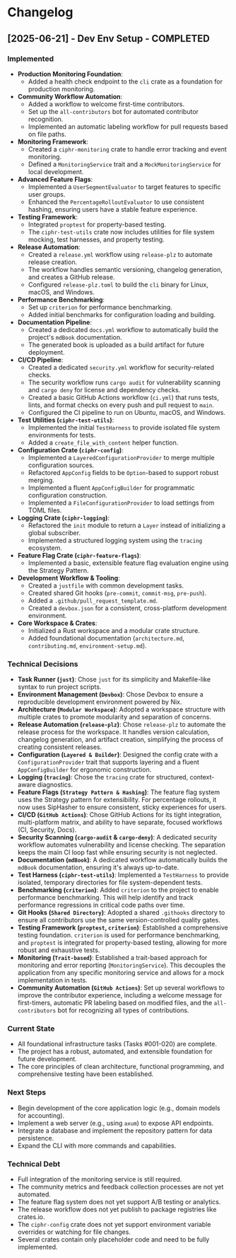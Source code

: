 # Changelog

## [2025-06-21] - Dev Env Setup - COMPLETED

### Implemented
- **Production Monitoring Foundation**:
    - Added a health check endpoint to the `cli` crate as a foundation for production monitoring.
- **Community Workflow Automation**:
    - Added a workflow to welcome first-time contributors.
    - Set up the `all-contributors` bot for automated contributor recognition.
    - Implemented an automatic labeling workflow for pull requests based on file paths.
- **Monitoring Framework**:
    - Created a `ciphr-monitoring` crate to handle error tracking and event monitoring.
    - Defined a `MonitoringService` trait and a `MockMonitoringService` for local development.
- **Advanced Feature Flags**:
    - Implemented a `UserSegmentEvaluator` to target features to specific user groups.
    - Enhanced the `PercentageRolloutEvaluator` to use consistent hashing, ensuring users have a stable feature experience.
- **Testing Framework**:
    - Integrated `proptest` for property-based testing.
    - The `ciphr-test-utils` crate now includes utilities for file system mocking, test harnesses, and property testing.
- **Release Automation**:
    - Created a `release.yml` workflow using `release-plz` to automate release creation.
    - The workflow handles semantic versioning, changelog generation, and creates a GitHub release.
    - Configured `release-plz.toml` to build the `cli` binary for Linux, macOS, and Windows.
- **Performance Benchmarking**:
    - Set up `criterion` for performance benchmarking.
    - Added initial benchmarks for configuration loading and building.
- **Documentation Pipeline**:
    - Created a dedicated `docs.yml` workflow to automatically build the project's `mdBook` documentation.
    - The generated book is uploaded as a build artifact for future deployment.
- **CI/CD Pipeline**:
    - Created a dedicated `security.yml` workflow for security-related checks.
    - The security workflow runs `cargo audit` for vulnerability scanning and `cargo deny` for license and dependency checks.
    - Created a basic GitHub Actions workflow (`ci.yml`) that runs tests, lints, and format checks on every push and pull request to `main`.
    - Configured the CI pipeline to run on Ubuntu, macOS, and Windows.
- **Test Utilities (`ciphr-test-utils`)**:
    - Implemented the initial `TestHarness` to provide isolated file system environments for tests.
    - Added a `create_file_with_content` helper function.
- **Configuration Crate (`ciphr-config`)**:
    - Implemented a `LayeredConfigurationProvider` to merge multiple configuration sources.
    - Refactored `AppConfig` fields to be `Option`-based to support robust merging.
    - Implemented a fluent `AppConfigBuilder` for programmatic configuration construction.
    - Implemented a `FileConfigurationProvider` to load settings from TOML files.
- **Logging Crate (`ciphr-logging`)**:
    - Refactored the `init` module to return a `Layer` instead of initializing a global subscriber.
    - Implemented a structured logging system using the `tracing` ecosystem.
- **Feature Flag Crate (`ciphr-feature-flags`)**:
    - Implemented a basic, extensible feature flag evaluation engine using the Strategy Pattern.
- **Development Workflow & Tooling**:
    - Created a `justfile` with common development tasks.
    - Created shared Git hooks (`pre-commit`, `commit-msg`, `pre-push`).
    - Added a `.github/pull_request_template.md`.
    - Created a `devbox.json` for a consistent, cross-platform development environment.
- **Core Workspace & Crates**:
    - Initialized a Rust workspace and a modular crate structure.
    - Added foundational documentation (`architecture.md`, `contributing.md`, `environment-setup.md`).

### Technical Decisions
- **Task Runner (`just`)**: Chose `just` for its simplicity and Makefile-like syntax to run project scripts.
- **Environment Management (`Devbox`)**: Chose Devbox to ensure a reproducible development environment powered by Nix.
- **Architecture (`Modular Workspace`)**: Adopted a workspace structure with multiple crates to promote modularity and separation of concerns.
- **Release Automation (`release-plz`)**: Chose `release-plz` to automate the release process for the workspace. It handles version calculation, changelog generation, and artifact creation, simplifying the process of creating consistent releases.
- **Configuration (`Layered & Builder`)**: Designed the config crate with a `ConfigurationProvider` trait that supports layering and a fluent `AppConfigBuilder` for ergonomic construction.
- **Logging (`tracing`)**: Chose the `tracing` crate for structured, context-aware diagnostics.
- **Feature Flags (`Strategy Pattern & Hashing`)**: The feature flag system uses the Strategy pattern for extensibility. For percentage rollouts, it now uses SipHasher to ensure consistent, sticky experiences for users.
- **CI/CD (`GitHub Actions`)**: Chose GitHub Actions for its tight integration, multi-platform matrix, and ability to have separate, focused workflows (CI, Security, Docs).
- **Security Scanning (`cargo-audit` & `cargo-deny`)**: A dedicated security workflow automates vulnerability and license checking. The separation keeps the main CI loop fast while ensuring security is not neglected.
- **Documentation (`mdBook`)**: A dedicated workflow automatically builds the `mdBook` documentation, ensuring it's always up-to-date.
- **Test Harness (`ciphr-test-utils`)**: Implemented a `TestHarness` to provide isolated, temporary directories for file system-dependent tests.
- **Benchmarking (`criterion`)**: Added `criterion` to the project to enable performance benchmarking. This will help identify and track performance regressions in critical code paths over time.
- **Git Hooks (`Shared Directory`)**: Adopted a shared `.githooks` directory to ensure all contributors use the same version-controlled quality gates.
- **Testing Framework (`proptest`, `criterion`)**: Established a comprehensive testing foundation. `criterion` is used for performance benchmarking, and `proptest` is integrated for property-based testing, allowing for more robust and exhaustive tests.
- **Monitoring (`Trait-based`)**: Established a trait-based approach for monitoring and error reporting (`MonitoringService`). This decouples the application from any specific monitoring service and allows for a mock implementation in tests.
- **Community Automation (`GitHub Actions`)**: Set up several workflows to improve the contributor experience, including a welcome message for first-timers, automatic PR labeling based on modified files, and the `all-contributors` bot for recognizing all types of contributions.

### Current State
- All foundational infrastructure tasks (Tasks #001-020) are complete.
- The project has a robust, automated, and extensible foundation for future development.
- The core principles of clean architecture, functional programming, and comprehensive testing have been established.

### Next Steps
- Begin development of the core application logic (e.g., domain models for accounting).
- Implement a web server (e.g., using `axum`) to expose API endpoints.
- Integrate a database and implement the repository pattern for data persistence.
- Expand the CLI with more commands and capabilities.

### Technical Debt
- Full integration of the monitoring service is still required.
- The community metrics and feedback collection processes are not yet automated.
- The feature flag system does not yet support A/B testing or analytics.
- The release workflow does not yet publish to package registries like crates.io.
- The `ciphr-config` crate does not yet support environment variable overrides or watching for file changes.
- Several crates contain only placeholder code and need to be fully implemented.